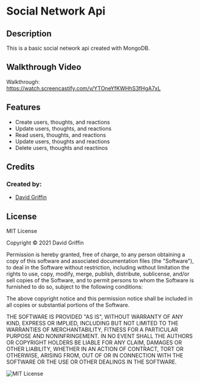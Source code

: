 # Social Network Api

## Description

This is a basic social network api created with MongoDB. 

## Walkthrough Video

Walkthrough:
<br>
https://watch.screencastify.com/v/YTOneYfKWHhS3fHgA7xL

## Features

* Create users, thoughts, and reactions
* Update users, thoughts, and reactions
* Read users, thoughts, and reactions
* Update users, thoughts and reactions
* Delete users, thoughts and reactinos

## Credits

### Created by:
* [David Griffin](https://github.com/DavidTJGriffin)

## License

MIT License

Copyright © 2021 David Griffin

Permission is hereby granted, free of charge, to any person obtaining a copy
of this software and associated documentation files (the "Software"), to deal
in the Software without restriction, including without limitation the rights
to use, copy, modify, merge, publish, distribute, sublicense, and/or sell
copies of the Software, and to permit persons to whom the Software is
furnished to do so, subject to the following conditions:

The above copyright notice and this permission notice shall be included in all
copies or substantial portions of the Software.

THE SOFTWARE IS PROVIDED "AS IS", WITHOUT WARRANTY OF ANY KIND, EXPRESS OR
IMPLIED, INCLUDING BUT NOT LIMITED TO THE WARRANTIES OF MERCHANTABILITY,
FITNESS FOR A PARTICULAR PURPOSE AND NONINFRINGEMENT. IN NO EVENT SHALL THE
AUTHORS OR COPYRIGHT HOLDERS BE LIABLE FOR ANY CLAIM, DAMAGES OR OTHER
LIABILITY, WHETHER IN AN ACTION OF CONTRACT, TORT OR OTHERWISE, ARISING FROM,
OUT OF OR IN CONNECTION WITH THE SOFTWARE OR THE USE OR OTHER DEALINGS IN THE
SOFTWARE.

![MIT License](https://img.shields.io/apm/l/vim-mode)